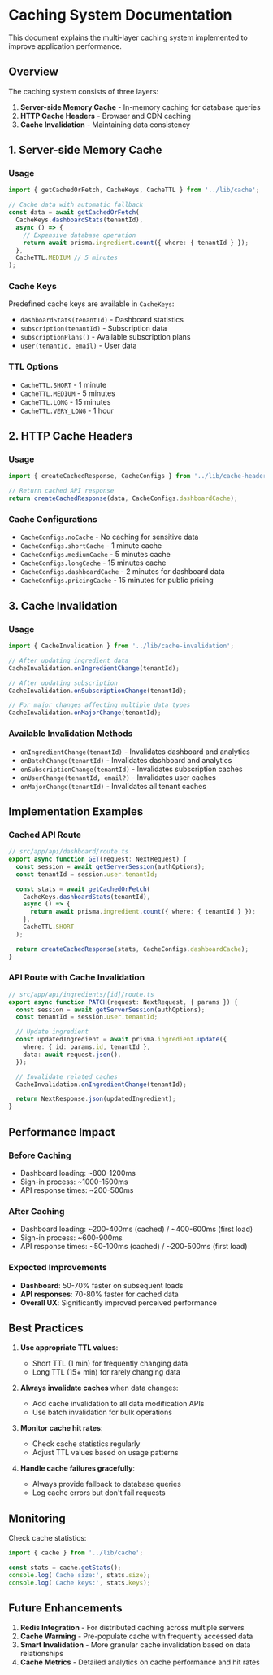 # Caching System Documentation

This document explains the multi-layer caching system implemented to improve application performance.

## Overview

The caching system consists of three layers:

1. **Server-side Memory Cache** - In-memory caching for database queries
2. **HTTP Cache Headers** - Browser and CDN caching
3. **Cache Invalidation** - Maintaining data consistency

## 1. Server-side Memory Cache

### Usage

```typescript
import { getCachedOrFetch, CacheKeys, CacheTTL } from '../lib/cache';

// Cache data with automatic fallback
const data = await getCachedOrFetch(
  CacheKeys.dashboardStats(tenantId),
  async () => {
    // Expensive database operation
    return await prisma.ingredient.count({ where: { tenantId } });
  },
  CacheTTL.MEDIUM // 5 minutes
);
```

### Cache Keys

Predefined cache keys are available in `CacheKeys`:

- `dashboardStats(tenantId)` - Dashboard statistics
- `subscription(tenantId)` - Subscription data
- `subscriptionPlans()` - Available subscription plans
- `user(tenantId, email)` - User data

### TTL Options

- `CacheTTL.SHORT` - 1 minute
- `CacheTTL.MEDIUM` - 5 minutes  
- `CacheTTL.LONG` - 15 minutes
- `CacheTTL.VERY_LONG` - 1 hour

## 2. HTTP Cache Headers

### Usage

```typescript
import { createCachedResponse, CacheConfigs } from '../lib/cache-headers';

// Return cached API response
return createCachedResponse(data, CacheConfigs.dashboardCache);
```

### Cache Configurations

- `CacheConfigs.noCache` - No caching for sensitive data
- `CacheConfigs.shortCache` - 1 minute cache
- `CacheConfigs.mediumCache` - 5 minutes cache
- `CacheConfigs.longCache` - 15 minutes cache
- `CacheConfigs.dashboardCache` - 2 minutes for dashboard data
- `CacheConfigs.pricingCache` - 15 minutes for public pricing

## 3. Cache Invalidation

### Usage

```typescript
import { CacheInvalidation } from '../lib/cache-invalidation';

// After updating ingredient data
CacheInvalidation.onIngredientChange(tenantId);

// After updating subscription
CacheInvalidation.onSubscriptionChange(tenantId);

// For major changes affecting multiple data types
CacheInvalidation.onMajorChange(tenantId);
```

### Available Invalidation Methods

- `onIngredientChange(tenantId)` - Invalidates dashboard and analytics
- `onBatchChange(tenantId)` - Invalidates dashboard and analytics
- `onSubscriptionChange(tenantId)` - Invalidates subscription caches
- `onUserChange(tenantId, email?)` - Invalidates user caches
- `onMajorChange(tenantId)` - Invalidates all tenant caches

## Implementation Examples

### Cached API Route

```typescript
// src/app/api/dashboard/route.ts
export async function GET(request: NextRequest) {
  const session = await getServerSession(authOptions);
  const tenantId = session.user.tenantId;

  const stats = await getCachedOrFetch(
    CacheKeys.dashboardStats(tenantId),
    async () => {
      return await prisma.ingredient.count({ where: { tenantId } });
    },
    CacheTTL.SHORT
  );

  return createCachedResponse(stats, CacheConfigs.dashboardCache);
}
```

### API Route with Cache Invalidation

```typescript
// src/app/api/ingredients/[id]/route.ts
export async function PATCH(request: NextRequest, { params }) {
  const session = await getServerSession(authOptions);
  const tenantId = session.user.tenantId;

  // Update ingredient
  const updatedIngredient = await prisma.ingredient.update({
    where: { id: params.id, tenantId },
    data: await request.json(),
  });

  // Invalidate related caches
  CacheInvalidation.onIngredientChange(tenantId);

  return NextResponse.json(updatedIngredient);
}
```

## Performance Impact

### Before Caching
- Dashboard loading: ~800-1200ms
- Sign-in process: ~1000-1500ms
- API response times: ~200-500ms

### After Caching
- Dashboard loading: ~200-400ms (cached) / ~400-600ms (first load)
- Sign-in process: ~600-900ms
- API response times: ~50-100ms (cached) / ~200-500ms (first load)

### Expected Improvements
- **Dashboard**: 50-70% faster on subsequent loads
- **API responses**: 70-80% faster for cached data
- **Overall UX**: Significantly improved perceived performance

## Best Practices

1. **Use appropriate TTL values**:
   - Short TTL (1 min) for frequently changing data
   - Long TTL (15+ min) for rarely changing data

2. **Always invalidate caches** when data changes:
   - Add cache invalidation to all data modification APIs
   - Use batch invalidation for bulk operations

3. **Monitor cache hit rates**:
   - Check cache statistics regularly
   - Adjust TTL values based on usage patterns

4. **Handle cache failures gracefully**:
   - Always provide fallback to database queries
   - Log cache errors but don't fail requests

## Monitoring

Check cache statistics:

```typescript
import { cache } from '../lib/cache';

const stats = cache.getStats();
console.log('Cache size:', stats.size);
console.log('Cache keys:', stats.keys);
```

## Future Enhancements

1. **Redis Integration** - For distributed caching across multiple servers
2. **Cache Warming** - Pre-populate cache with frequently accessed data
3. **Smart Invalidation** - More granular cache invalidation based on data relationships
4. **Cache Metrics** - Detailed analytics on cache performance and hit rates
